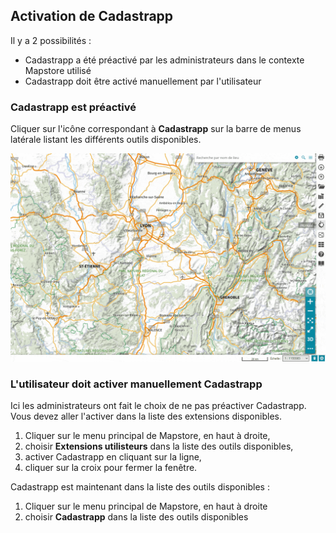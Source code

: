 ## Activation de Cadastrapp

Il y a 2 possibilités :

* Cadastrapp a été préactivé par les administrateurs dans le contexte Mapstore utilisé
* Cadastrapp doit être activé manuellement par l'utilisateur


### Cadastrapp est préactivé

Cliquer sur l'icône correspondant à **Cadastrapp** sur la barre de menus latérale listant les différents outils disponibles.

![Charger le module de consultation du cadastre](./images/activation2.gif)



### L'utilisateur doit activer manuellement Cadastrapp

Ici les administrateurs ont fait le choix de ne pas préactiver Cadastrapp. Vous devez aller l'activer dans la liste des extensions disponibles.


1. Cliquer sur le menu principal de Mapstore, en haut à droite,
1. choisir **Extensions utilisteurs** dans la liste des outils disponibles,
1. activer Cadastrapp en cliquant sur la ligne,
1. cliquer sur la croix pour fermer la fenêtre.

Cadastrapp est maintenant dans la liste des outils disponibles :

1. Cliquer sur le menu principal de Mapstore, en haut à droite
1. choisir **Cadastrapp** dans la liste des outils disponibles
